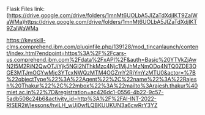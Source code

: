 Flask Files link: (https://drive.google.com/drive/folders/1mnMt6UOLbA5JIZaTdXdjIKT9ZalWaWMa)https://drive.google.com/drive/folders/1mnMt6UOLbA5JIZaTdXdjIKT9ZalWaWMa

https://keyskill-clms.comprehend.ibm.com/pluginfile.php/139128/mod_tincanlaunch/content/index.html?endpoint=https%3A%2F%2Fcars-us.comprehend.ibm.com%2Fdata%2FxAPI%2F&auth=Basic%20YTVkZjAwN2I5M2RiN2QwOTJiYjk5NGI2NThkMzc4Njc1MjJhMzNmODo4NTQ0ZDE3OGE3MTJmOGYwMjc3YTcxNWQzMTM4OGZmY2RjYmYzMTU0&actor=%7B%22objectType%22%3A%22Agent%22%2C%22name%22%3A%22Rajesh%20Thakur%22%2C%22mbox%22%3A%22mailto%3Arajesh.thakur%40miet.ac.in%22%7D&registration=ac426dc1-0556-4b22-9c57-5adb508c24b6&activity_id=http%3A%2F%2FAI-INT-2022-RISER2#/lessons/hviLH_wUj0wfLQBKUUKUN3a6cwRrY3YZ
